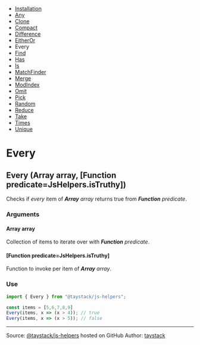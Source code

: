 - [Installation](./#installation)
- [Any](./Any.md#any)
- [Clone](./Clone.md#clone)
- [Compact](./Compact.md#compact)
- [Difference](./Difference.md#difference)
- [EitherOr](./EitherOr.md#eitheror)
- Every
- [Find](./Find.md#find)
- [Has](./Has.md#has)
- [Is](./Is.md#is)
- [MatchFinder](./MatchFinder.md#matchfinder)
- [Merge](./Merge.md#merge)
- [ModIndex](./ModIndex.md#modindex)
- [Omit](./Omit.md#omit)
- [Pick](./Pick.md#pick)
- [Random](./Random.md#random)
- [Reduce](./Reduce.md#reduce)
- [Take](./Take.md#take)
- [Times](./Times.md#times)
- [Unique](./Unique.md#unique)

# Every

## Every (Array array, [Function predicate=JsHelpers.isTruthy])

Checks if _every_ item of _***Array*** array_ returns true from  _***Function*** predicate_.

### Arguments

#### Array array

Collection of items to iterate over with _***Function*** predicate_.

#### [Function predicate=JsHelpers.isTruthy]

Function to invoke per item of _***Array*** array_.

### Use

```javascript
import { Every } from "@taystack/js-helpers";

const items = [5,6,7,8,9]
Every(items, x => (x > 4)); // true
Every(items, x => (x > 5)); // false
```

---
Source: [@taystack/js-helpers](https://github.com/taystack/js-helpers) hosted on GitHub
Author: [taystack](https://github.com/taystack)
